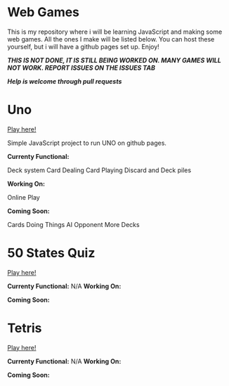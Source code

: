 # Web Games

This is my repository where i will be learning JavaScript and making some web games. All the ones I make will be listed below. You can host these yourself, but i will have a github pages set up. Enjoy!

***THIS IS NOT DONE, IT IS STILL BEING WORKED ON. MANY GAMES WILL NOT WORK. REPORT ISSUES ON THE ISSUES TAB***

***Help is welcome through pull requests***

# Uno

[Play here!](https://cocoiscool-531.github.io/Web-Games/Uno/)

Simple JavaScript project to run UNO on github pages.

**Currenty Functional:**

Deck system
Card Dealing
Card Playing
Discard and Deck piles

**Working On:**

Online Play

**Coming Soon:**

Cards Doing Things
AI Opponent
More Decks

# 50 States Quiz

[Play here!](https://cocoiscool-531.github.io/Web-Games/StatesQuiz/)

**Currenty Functional:**
N/A
**Working On:**

**Coming Soon:**



# Tetris

[Play here!](https://cocoiscool-531.github.io/Web-Games/Tetris/)

**Currenty Functional:**
N/A
**Working On:**

**Coming Soon:**
